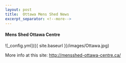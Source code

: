 ```yaml
---
layout: post
title:  Ottawa Mens Shed News
excerpt_separator: <!--more-->
---
```


#### Mens Shed Ottawa Centre

![_config.yml]({{ site.baseurl }}/images/Ottawa.jpg)

More info at this site: http://mensshed-ottawa-centre.ca/
